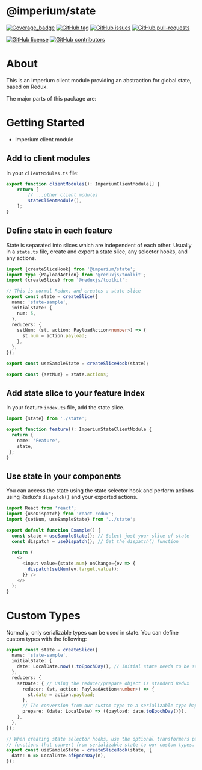# @imperium/state

[![Coverage_badge](../../docs/assets/coverage/state/coverage.svg)](assets/coverage/state/index.html)
[![GitHub tag](https://img.shields.io/github/tag/darkadept/imperium.svg)](https://github.com/darkadept/imperium/tags/)
[![GitHub issues](https://img.shields.io/github/issues/darkadept/imperium.svg)](https://github.com/darkadept/imperium/issues/)
[![GitHub pull-requests](https://img.shields.io/github/issues-pr/darkadept/imperium.svg)](https://GitHub.com/darkadept/imperium/pull/)

[![GitHub license](https://img.shields.io/github/license/darkadept/imperium.svg)](https://github.com/darkadept/imperium/blob/master/LICENSE)
[![GitHub contributors](https://img.shields.io/github/contributors/darkadept/imperium.svg)](https://github.com/darkadept/imperium/graphs/contributors/)

# About
This is an Imperium client module providing an abstraction for global state, based on Redux.

The major parts of this package are:

# Getting Started
  * Imperium client module

## Add to client modules
In your `clientModules.ts` file:
```typescript
export function clientModules(): ImperiumClientModule[] {
    return [
        // ...other client modules	
        stateClientModule(),
    ];
}
```

## Define state in each feature
State is separated into slices which are independent of each other. Usually in a `state.ts` file, create and export a state
slice, any selector hooks, and any actions.

```typescript jsx
import {createSliceHook} from '@imperium/state';
import type {PayloadAction} from '@reduxjs/toolkit';
import {createSlice} from '@reduxjs/toolkit';

// This is normal Redux, and creates a state slice
export const state = createSlice({
  name: 'state-sample',
  initialState: {
    num: 5,
  },
  reducers: {
    setNum: (st, action: PayloadAction<number>) => {
      st.num = action.payload;
    },
  },
});

export const useSampleState = createSliceHook(state);

export const {setNum} = state.actions;
```

## Add state slice to your feature index
In your feature `index.ts` file, add the state slice.
```typescript
import {state} from './state';

export function feature(): ImperiumStateClientModule {
  return {
    name: 'Feature',
    state,
 };
}
```

## Use state in your components
You can access the state using the state selector hook and perform actions using Redux's `dispatch()` and your exported actions.

```typescript jsx
import React from 'react';
import {useDispatch} from 'react-redux';
import {setNum, useSampleState} from '../state';

export default function Example() {
  const state = useSampleState(); // Select just your slice of state
  const dispatch = useDispatch(); // Get the dispatch() function

  return (
    <>
      <input value={state.num} onChange={ev => {
        dispatch(setNum(ev.target.value));
      }} />
    </>
  );
}
```

# Custom Types
Normally, only serializable types can be used in state. You can define custom types with the following:

```typescript
export const state = createSlice({
  name: 'state-sample',
  initialState: {
    date: LocalDate.now().toEpochDay(), // Initial state needs to be serializable
  },
  reducers: {
    setDate: { // Using the reducer/prepare object is standard Redux
      reducer: (st, action: PayloadAction<number>) => {
        st.date = action.payload;
      },
	  // The conversion from our custom type to a serializable type happens in this prepare function
      prepare: (date: LocalDate) => ({payload: date.toEpochDay()}),
    },
  },
});

// When creating state selector hooks, use the optional transformers parameter to define
// functions that convert from serializable state to our custom types.
export const useSampleState = createSliceHook(state, {
  date: n => LocalDate.ofEpochDay(n),
});
```

